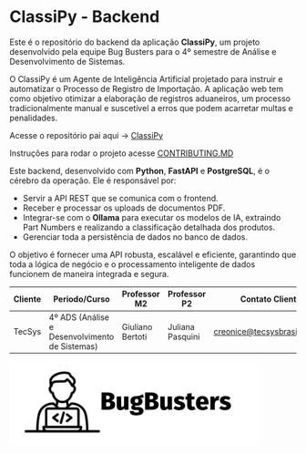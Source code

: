 # ClassiPy - Backend

Este é o repositório do backend da aplicação **ClassiPy**, um projeto desenvolvido pela equipe Bug Busters para o 4º semestre de Análise e Desenvolvimento de Sistemas.

O ClassiPy é um Agente de Inteligência Artificial projetado para instruir e automatizar o Processo de Registro de Importação. A aplicação web tem como objetivo otimizar a elaboração de registros aduaneiros, um processo tradicionalmente manual e suscetível a erros que podem acarretar multas e penalidades.

Acesse o repositório pai aqui -> <a href="https://github.com/Bug-Busters-F/ClassiPy">ClassiPy</a>

Instruções para rodar o projeto acesse <a href="./CONTRIBUTING.md">CONTRIBUTING.MD</a> 

Este backend, desenvolvido com **Python**, **FastAPI** e **PostgreSQL**, é o cérebro da operação. Ele é responsável por:

-   Servir a API REST que se comunica com o frontend.
-   Receber e processar os uploads de documentos PDF.
-   Integrar-se com o **Ollama** para executar os modelos de IA, extraindo Part Numbers e realizando a classificação detalhada dos produtos.
-   Gerenciar toda a persistência de dados no banco de dados.

O objetivo é fornecer uma API robusta, escalável e eficiente, garantindo que toda a lógica de negócio e o processamento inteligente de dados funcionem de maneira integrada e segura.

| Cliente | Periodo/Curso                                  | Professor M2     | Professor P2     | Contato Cliente              |
| ------- | ---------------------------------------------- | ---------------- | ---------------- | ---------------------------- |
| TecSys  | 4º ADS (Análise e Desenvolvimento de Sistemas) | Giuliano Bertoti | Juliana Pasquini | creonice@tecsysbrasil.com.br |

<img src="./docs/bug-busters-logo-black.jpg"></img>